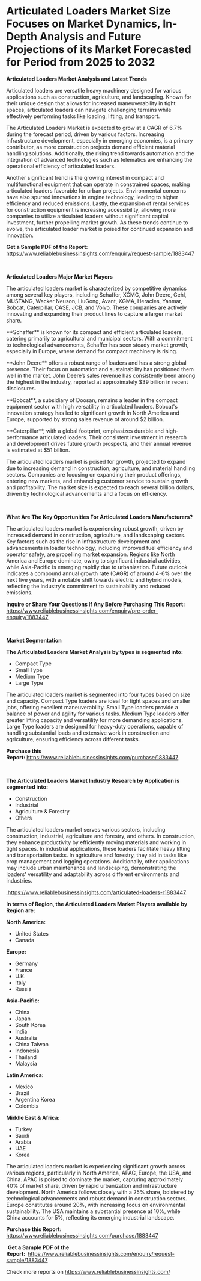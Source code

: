 <p><h1>Articulated Loaders Market Size Focuses on Market Dynamics, In-Depth Analysis and Future Projections of its Market Forecasted for Period from 2025 to 2032</h1></p><p><strong>Articulated Loaders Market Analysis and Latest Trends</strong></p>
<p><p>Articulated loaders are versatile heavy machinery designed for various applications such as construction, agriculture, and landscaping. Known for their unique design that allows for increased maneuverability in tight spaces, articulated loaders can navigate challenging terrains while effectively performing tasks like loading, lifting, and transport.</p><p>The Articulated Loaders Market is expected to grow at a CAGR of 6.7% during the forecast period, driven by various factors. Increasing infrastructure development, especially in emerging economies, is a primary contributor, as more construction projects demand efficient material handling solutions. Additionally, the rising trend towards automation and the integration of advanced technologies such as telematics are enhancing the operational efficiency of articulated loaders.</p><p>Another significant trend is the growing interest in compact and multifunctional equipment that can operate in constrained spaces, making articulated loaders favorable for urban projects. Environmental concerns have also spurred innovations in engine technology, leading to higher efficiency and reduced emissions. Lastly, the expansion of rental services for construction equipment is increasing accessibility, allowing more companies to utilize articulated loaders without significant capital investment, further propelling market growth. As these trends continue to evolve, the articulated loader market is poised for continued expansion and innovation.</p></p>
<p><strong>Get a Sample PDF of the Report:&nbsp;</strong> <a href="https://www.reliablebusinessinsights.com/enquiry/request-sample/1883447?utm_campaign=3385&utm_medium=2&utm_source=Github&utm_content=ia&utm_term=11042025&utm_id=articulated-loaders">https://www.reliablebusinessinsights.com/enquiry/request-sample/1883447</a></p>
<p>&nbsp;</p>
<p><strong>Articulated Loaders Major Market Players</strong></p>
<p><p>The articulated loaders market is characterized by competitive dynamics among several key players, including Schaffer, XCMG, John Deere, Gehl, MUSTANG, Wacker Neuson, LiuGong, Avant, XGMA, Heracles, Yanmar, Bobcat, Caterpillar, CASE, JCB, and Volvo. These companies are actively innovating and expanding their product lines to capture a larger market share. </p><p>**Schaffer** is known for its compact and efficient articulated loaders, catering primarily to agricultural and municipal sectors. With a commitment to technological advancements, Schaffer has seen steady market growth, especially in Europe, where demand for compact machinery is rising.</p><p>**John Deere** offers a robust range of loaders and has a strong global presence. Their focus on automation and sustainability has positioned them well in the market. John Deere’s sales revenue has consistently been among the highest in the industry, reported at approximately $39 billion in recent disclosures.</p><p>**Bobcat**, a subsidiary of Doosan, remains a leader in the compact equipment sector with high versatility in articulated loaders. Bobcat's innovation strategy has led to significant growth in North America and Europe, supported by strong sales revenue of around $2 billion.</p><p>**Caterpillar**, with a global footprint, emphasizes durable and high-performance articulated loaders. Their consistent investment in research and development drives future growth prospects, and their annual revenue is estimated at $51 billion.</p><p>The articulated loaders market is poised for growth, projected to expand due to increasing demand in construction, agriculture, and material handling sectors. Companies are focusing on expanding their product offerings, entering new markets, and enhancing customer service to sustain growth and profitability. The market size is expected to reach several billion dollars, driven by technological advancements and a focus on efficiency.</p></p>
<p>&nbsp;</p>
<p><strong>What Are The Key Opportunities For Articulated Loaders Manufacturers?</strong></p>
<p><p>The articulated loaders market is experiencing robust growth, driven by increased demand in construction, agriculture, and landscaping sectors. Key factors such as the rise in infrastructure development and advancements in loader technology, including improved fuel efficiency and operator safety, are propelling market expansion. Regions like North America and Europe dominate, owing to significant industrial activities, while Asia-Pacific is emerging rapidly due to urbanization. Future outlook indicates a compound annual growth rate (CAGR) of around 4-6% over the next five years, with a notable shift towards electric and hybrid models, reflecting the industry's commitment to sustainability and reduced emissions.</p></p>
<p><strong>Inquire or Share Your Questions If Any Before Purchasing This Report:</strong> <a href="https://www.reliablebusinessinsights.com/enquiry/pre-order-enquiry/1883447?utm_campaign=3385&utm_medium=2&utm_source=Github&utm_content=ia&utm_term=11042025&utm_id=articulated-loaders">https://www.reliablebusinessinsights.com/enquiry/pre-order-enquiry/1883447</a></p>
<p>&nbsp;</p>
<p><strong>Market Segmentation</strong></p>
<p><strong>The Articulated Loaders Market Analysis by types is segmented into:</strong></p>
<p><ul><li>Compact Type</li><li>Small Type</li><li>Medium Type</li><li>Large Type</li></ul></p>
<p><p>The articulated loaders market is segmented into four types based on size and capacity. Compact Type loaders are ideal for tight spaces and smaller jobs, offering excellent maneuverability. Small Type loaders provide a balance of power and agility for various tasks. Medium Type loaders offer greater lifting capacity and versatility for more demanding applications. Large Type loaders are designed for heavy-duty operations, capable of handling substantial loads and extensive work in construction and agriculture, ensuring efficiency across different tasks.</p></p>
<p><strong>Purchase this Report:&nbsp;</strong><a href="https://www.reliablebusinessinsights.com/purchase/1883447?utm_campaign=3385&utm_medium=2&utm_source=Github&utm_content=ia&utm_term=11042025&utm_id=articulated-loaders">https://www.reliablebusinessinsights.com/purchase/1883447</a></p>
<p>&nbsp;</p>
<p><strong>The Articulated Loaders Market Industry Research by Application is segmented into:</strong></p>
<p><ul><li>Construction</li><li>Industrial</li><li>Agriculture & Forestry</li><li>Others</li></ul></p>
<p><p>The articulated loaders market serves various sectors, including construction, industrial, agriculture and forestry, and others. In construction, they enhance productivity by efficiently moving materials and working in tight spaces. In industrial applications, these loaders facilitate heavy lifting and transportation tasks. In agriculture and forestry, they aid in tasks like crop management and logging operations. Additionally, other applications may include urban maintenance and landscaping, demonstrating the loaders' versatility and adaptability across different environments and industries.</p></p>
<p><a href="https://www.reliablebusinessinsights.com/articulated-loaders-r1883447?utm_campaign=3385&utm_medium=2&utm_source=Github&utm_content=ia&utm_term=11042025&utm_id=articulated-loaders">&nbsp;https://www.reliablebusinessinsights.com/articulated-loaders-r1883447</a></p>
<p><strong>In terms of Region, the Articulated Loaders Market Players available by Region are:</strong></p>
<p>
    <p> <strong> North America: </strong>
        <ul>
            <li>United States</li>
            <li>Canada</li>
        </ul>
        </p> 
    <p> <strong> Europe: </strong>
        <ul>
            <li>Germany</li>
            <li>France</li>
            <li>U.K.</li>
            <li>Italy</li>
            <li>Russia</li>
        </ul>
        </p> 
    <p> <strong> Asia-Pacific: </strong>
        <ul>
            <li>China</li>
            <li>Japan</li>
            <li>South Korea</li>
            <li>India</li>
            <li>Australia</li>
            <li>China Taiwan</li>
            <li>Indonesia</li>
            <li>Thailand</li>
            <li>Malaysia</li>
        </ul>
        </p> 
    <p> <strong> Latin America: </strong>
        <ul>
            <li>Mexico</li>
            <li>Brazil</li>
            <li>Argentina Korea</li>
            <li>Colombia</li>
        </ul>
        </p> 
    <p> <strong> Middle East & Africa: </strong>
        <ul>
            <li>Turkey</li>
            <li>Saudi</li>
            <li>Arabia</li>
            <li>UAE</li>
            <li>Korea</li>
        </ul>
    </p>
    </p>
<p><p>The articulated loaders market is experiencing significant growth across various regions, particularly in North America, APAC, Europe, the USA, and China. APAC is poised to dominate the market, capturing approximately 40% of market share, driven by rapid urbanization and infrastructure development. North America follows closely with a 25% share, bolstered by technological advancements and robust demand in construction sectors. Europe constitutes around 20%, with increasing focus on environmental sustainability. The USA maintains a substantial presence at 10%, while China accounts for 5%, reflecting its emerging industrial landscape.</p></p>
<p><strong>Purchase this Report: </strong><a href="https://www.reliablebusinessinsights.com/purchase/1883447?utm_campaign=3385&utm_medium=2&utm_source=Github&utm_content=ia&utm_term=11042025&utm_id=articulated-loaders">https://www.reliablebusinessinsights.com/purchase/1883447</a></p>
<p>&nbsp;<strong>Get a Sample PDF of the Report:&nbsp;&nbsp;</strong><a href="https://www.reliablebusinessinsights.com/enquiry/request-sample/1883447?utm_campaign=3385&utm_medium=2&utm_source=Github&utm_content=ia&utm_term=11042025&utm_id=articulated-loaders">https://www.reliablebusinessinsights.com/enquiry/request-sample/1883447</a></p>
<p><strong></strong></p>
<p>Check more reports on <a href="https://www.reliablebusinessinsights.com/?utm_campaign=3385&utm_medium=2&utm_source=Github&utm_content=ia&utm_term=11042025&utm_id=articulated-loaders">https://www.reliablebusinessinsights.com/</a></p>